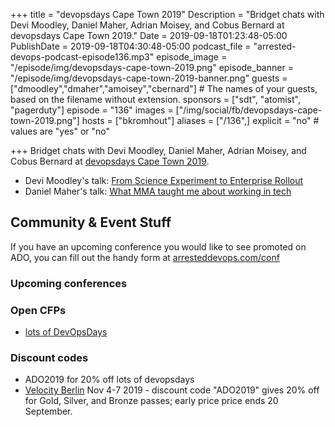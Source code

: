 +++
title = "devopsdays Cape Town 2019"
Description = "Bridget chats with Devi Moodley, Daniel Maher, Adrian Moisey, and Cobus Bernard at devopsdays Cape Town 2019."
Date = 2019-09-18T01:23:48-05:00
PublishDate = 2019-09-18T04:30:48-05:00
podcast_file = "arrested-devops-podcast-episode136.mp3"
episode_image = "/episode/img/devopsdays-cape-town-2019.png"
episode_banner = "/episode/img/devopsdays-cape-town-2019-banner.png"
guests = ["dmoodley","dmaher","amoisey","cbernard"] # The names of your guests, based on the filename without extension.
sponsors = ["sdt", "atomist", "pagerduty"]
episode = "136"
images = ["/img/social/fb/devopsdays-cape-town-2019.png"]
hosts = ["bkromhout"]
aliases = ["/136",]
explicit = "no" # values are "yes" or "no"


+++
Bridget chats with Devi Moodley, Daniel Maher, Adrian Moisey, and Cobus Bernard at [devopsdays Cape Town 2019](https://www.devopsdays.org/events/2019-cape-town/welcome/).

- Devi Moodley's talk: [From Science Experiment to Enterprise Rollout](https://devopsdays.org/events/2019-cape-town/program/devi-moodley)
- Daniel Maher's talk: [What MMA taught me about working in tech](https://devopsdays.org/events/2019-cape-town/program/daniel-maher/)

## Community & Event Stuff

If you have an upcoming conference you would like to see promoted on ADO, you can fill out the handy form at [arresteddevops.com/conf](https://arresteddevops.com/conf)

### Upcoming conferences

### Open CFPs

- [lots of DevOpsDays](https://devopsdays.org/speaking)

### Discount codes
- ADO2019 for 20% off lots of devopsdays
- [Velocity Berlin](https://conferences.oreilly.com/velocity/vl-eu) Nov 4-7 2019 - discount code "ADO2019" gives 20% off for Gold, Silver, and Bronze passes; early price price ends 20 September.
